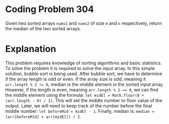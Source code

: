 # Coding Problem 304

Given two sorted arrays `nums1` and `nums2` of size `m` and `n` respectively, return the median of the two sorted arrays.

# Explanation

This problem requires knowledge of sorting algorithms and basic statistics. To solve the problem it is required to solve the input array. In this simple solution, bubble sort is being used. 
After bubble sort, we have to determine if the array length is odd or even. If the array size is odd, meaning it `arr.length % 2 != 0`, median is the middle element in the sorted input array. 
However, if the length is even, meaning `arr.length % 2 == 0`, we can find the middle element using the formula: `let midEl = Math.floor(0 + (arr.length - 0) / 2)`. This will set the middle number to floor value of the output. Later, we will need to keep track of the number before the final middle number: `let beforeMid = midEl - 1`. Finally, median is: `median = (arr[beforeMid] + arr[midEl]) / 2`.